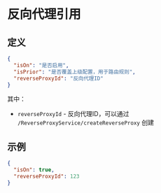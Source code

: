 # 反向代理引用
## 定义
~~~json
{
  "isOn": "是否启用",
  "isPrior": "是否覆盖上级配置，用于路由规则",
  "reverseProxyId": "反向代理ID"
}
~~~
其中：
* `reverseProxyId` - 反向代理ID，可以通过 `/ReverseProxyService/createReverseProxy` 创建

## 示例
~~~json
{
  "isOn": true,
  "reverseProxyId": 123
}
~~~